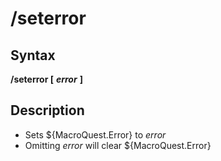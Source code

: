 # /seterror

## Syntax

**/seterror [** _**error**_ **]**

## Description

* Sets ${MacroQuest.Error} to _error_
* Omitting _error_ will clear ${MacroQuest.Error}
